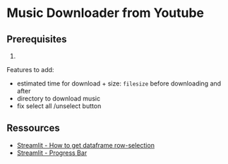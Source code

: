 # Music Downloader from Youtube

## Prerequisites

1. 


Features to add:
- estimated time for download + size: `filesize` before downloading and after
- directory to download music
- fix select all /unselect button


## Ressources

- [Streamlit - How to get dataframe row-selection](https://docs.streamlit.io/knowledge-base/using-streamlit/how-to-get-row-selections)
- [Streamlit - Progress Bar](https://docs.streamlit.io/library/api-reference/status/st.progress)
